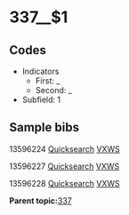 # 337\_\_$1

## Codes

-   Indicators
    -   First: \_
    -   Second: \_
-   Subfield: 1

## Sample bibs

13596224 [Quicksearch](https://search.library.yale.edu/catalog/13596224) [VXWS](http://prodorbis.library.yale.edu:7014/vxws/GetHoldingsService?bibId=13596224)

13596227 [Quicksearch](https://search.library.yale.edu/catalog/13596227) [VXWS](http://prodorbis.library.yale.edu:7014/vxws/GetHoldingsService?bibId=13596227)

13596228 [Quicksearch](https://search.library.yale.edu/catalog/13596228) [VXWS](http://prodorbis.library.yale.edu:7014/vxws/GetHoldingsService?bibId=13596228)

**Parent topic:**[337](../../tags/337/337.md)

